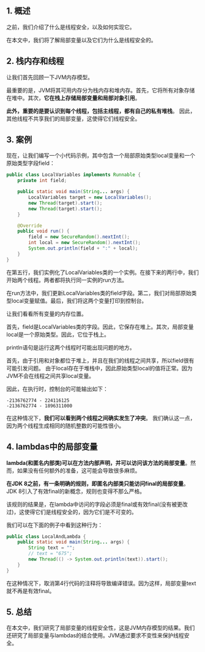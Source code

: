 ## 1. 概述

之前，我们介绍了什么是线程安全，以及如何实现它。

在本文中，我们将了解局部变量以及它们为什么是线程安全的。

## 2. 栈内存和线程

让我们首先回顾一下JVM内存模型。

最重要的是，JVM将其可用内存分为栈内存和堆内存。首先，它将所有对象存储在堆中。其次，**它在栈上存储局部变量和局部对象引用**。

**此外，重要的是要认识到每个线程，包括主线程，都有自己的私有堆栈**。
因此，其他线程不共享我们的局部变量，这使得它们线程安全。

## 3. 案例

现在，让我们编写一个小代码示例，其中包含一个局部原始类型local变量和一个原始类型字段field：

```java
public class LocalVariables implements Runnable {
    private int field;

    public static void main(String... args) {
        LocalVariables target = new LocalVariables();
        new Thread(target).start();
        new Thread(target).start();
    }

    @Override
    public void run() {
        field = new SecureRandom().nextInt();
        int local = new SecureRandom().nextInt();
        System.out.println(field + ":" + local);
    }
}
```

在第五行，我们实例化了LocalVariables类的一个实例。在接下来的两行中，我们开始两个线程。两者都将执行同一实例的run方法。

在run方法中，我们更新LocalVariables类的field字段。第二，我们对局部原始类型local变量赋值。最后，我们将这两个变量打印到控制台。

让我们看看所有变量的内存位置。

首先，field是LocalVariables类的字段。因此，它保存在堆上。其次，局部变量local是一个原始类型。因此，它位于栈上。

println语句是运行这两个线程时可能出现问题的地方。

首先，由于引用和对象都位于堆上，并且在我们的线程之间共享，所以field很有可能引发问题。
由于local存在于堆栈中，因此原始类型local的值将正常。因为JVM不会在线程之间共享local变量。

因此，在执行时，控制台的可能输出如下：

```
-2136762774 - 224116125
-2136762774 - 1896311000
```

在这种情况下，**我们可以看到两个线程之间确实发生了冲突**。
我们确认这一点，因为两个线程生成相同的随机整数的可能性很小。

## 4. lambdas中的局部变量

**lambda(和匿名内部类)可以在方法内部声明，并可以访问该方法的局部变量**。然而，如果没有任何额外的准备，这可能会导致很多麻烦。

**在JDK 8之前，有一条明确的规则，即匿名内部类只能访问final的局部变量**。JDK 8引入了有效final的新概念，规则也变得不那么严格。

该规则的结果是，在lambda中访问的字段必须是final或有效final(没有被更改过)，这使得它们是线程安全的，因为它们是不可变的。

我们可以在下面的例子中看到这种行为：

```java
public class LocalAndLambda {
    public static void main(String... args) {
        String text = "";
        // text = "675";
        new Thread(() -> System.out.println(text)).start();
    }
}
```

在这种情况下，取消第4行代码的注释将导致编译错误。因为这样，局部变量text就不再是有效final。

## 5. 总结

在本文中，我们研究了局部变量的线程安全性，这是JVM内存模型的结果。我们还研究了局部变量与lambdas的结合使用。JVM通过要求不变性来保护线程安全。